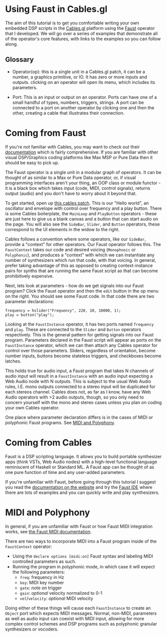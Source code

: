# Using Faust in Cables.gl

The aim of this tutorial is to get you comfortable writing your own embedded DSP scripts in the [Cables.gl](https://www.cables.gl) platform using the [Faust](https://faust.grame.fr) operator that I developed. We will go over a series of examples that demonstrate all of the operator's core features, with links to the examples so you can follow along. 

## Glossary

- Operator(op): this is a single unit in a Cables.gl patch, it can be a number, a graphics primitive, or IO. It has zero or more inputs and outputs. clicking on an operator will open its menu, which includes its parameters.

- Port: This is an input or output on an operator. Ports can have one of a small handful of types, numbers, triggers, strings. A port can be connected to a port on another operator by clicking one and then the other, creating a cable that illustrates their connection.


# Coming from Faust
If you're not familiar with Cables, you may want to check out their [documentation](https://www.cables.gl/docs/docs) which is fairly comprehensive.
If you are familiar with other visual DSP/Graphics coding platforms like Max MSP or Pure Data then it should be easy to pick up.

The Faust operator is a single unit in a modular graph of operators. It can be thought of as similar to a Max or Pure Data operator, or, if visual programming interfaces aren't your thing, an OOP class or module functor - it is a black box which takes input (code, MIDI, control signals), returns output (audio) and you don't have to worry about it beyond that.

To get started, open up [this cables patch](https://cables.gl/edit/KB1y0m). This is our "Hello world", an oscillator and envelope with control over frequency and a play button. There is some Cables boilerplate, the `MainLoop` and `PlayButton` operators - these are just here to give us a blank canvas and a button that can start audio on the page. You will also see the `SideBar`, `Slider`, and `Button` operators, these correspond to the UI elements in the widow to the right. 

Cables follows a convention where some operators, like our `SideBar`, provide a "context" for other operators. Our Faust operator follows this. The `FaustContext` takes our code and desired voicing (`Monophnoic` or `Polyphonic`), and produces a "context" with which we can instantiate any number of synthesizers which run that code, with that voicing. In general, prefer taking advantage of this as opposed to creating context-instance pairs for synths that are running the same Faust script as that can become prohibitively expensive.

Next, lets look at parameters - how do we get signals into our Faust program? Click the Faust operator and then the `edit` button in the op menu on the right. You should see some Faust code. In that code there are two parameter declarations: 

```dsp
frequency = hslider("Frequency", 220, 10, 10000, 1);
play = button("play");
```

Looking at the `FaustInstance` operator, it has two ports named `frequency` and `play`. These are connected to the `Slider` and `Button` operators respectively. This is the general pattern for getting signals into our Faust program. Parameters declared in the Faust script will appear as ports on the `FaustInstance` operator, which we can then attach any Cables operator for control over those parameters. Sliders, regardless of orientation, become number inputs, buttons become stateless triggers, and checkboxes become latches.

This holds true for audio input, a Faust program that takes N channels of audio input will result in a `FaustInstance` with an audio input expecting a Web Audio node with N outputs. This is subject to the usual Web Audio rules, I.E. mono outputs connected to a stereo input will be duplicated for each stereos channel. Cables does not, as far as I know, have any Web Audio operators with >2 audio outputs, though, so you only need to concern yourself with the mono and stereo cases unless you plan on coding your own Cables operator.

One place where parameter declaration differs is in the cases of MIDI or polyphonic Faust programs. See [MIDI and Polyphony](#midi-and-polyphony).

# Coming from Cables 
Faust is a DSP scripting language. It allows you to build portable synthesizer apps (think VSTs, Web Audio nodes) with a high-level functional language reminiscent of Haskell or Standard ML. A Faust app can be thought of as one pure function of time and any user-added parameters.

If you're unfamiliar with Faust, before going through this tutorial I suggest you read the [documentation on the website](https://faust.grame.fr/) and try the [Faust IDE](https://faustide.grame.fr/) where there are lots of examples and you can quickly write and play synthesizers.



# MIDI and Polyphony

In general, if you are unfamiliar with Faust or how Faust MIDI integration works, see [the Faust MIDI documentation](https://faustdoc.grame.fr/manual/midi/).

There are two ways to incorporate MIDI into a Faust program inside of the `FaustContext` operator:

- Using the `declare options [midi:on]` Faust syntax and labeling MIDI controlled parameters as such. 
- Running the program in polyphonic mode, in which case it will expect the following parameters: 
  - `freq`: frequency in Hz 
  - `key`: MIDI key number
  - `gate`: note on trigger 
  - `gain`: *optional* velocity normalized to 0-1 
  - `vel`/`velocity`: *optional* MIDI velocity 

Doing either of these things will cause each `FaustInstance` to create an `Object` port which expects MIDI messages.
Normal, non-MIDI, parameters as well as audio input can coexist with MIDI input, allowing for more complex control schemes and DSP programs such as polyphonic granular synthesizers or vocoders. 
